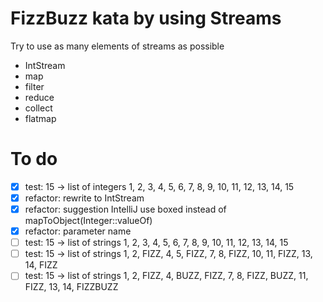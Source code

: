 # FizzBuzz kata by using Streams

Try to use as many elements of streams as possible
- IntStream
- map
- filter
- reduce
- collect
- flatmap

# To do
- [x] test: 15 -> list of integers 1, 2, 3, 4, 5, 6, 7, 8, 9, 10, 11, 12, 13, 14, 15
- [x] refactor: rewrite to IntStream
- [x] refactor: suggestion IntelliJ use boxed instead of mapToObject(Integer::valueOf)
- [x] refactor: parameter name
- [ ] test: 15 -> list of strings 1, 2, 3, 4, 5, 6, 7, 8, 9, 10, 11, 12, 13, 14, 15
- [ ] test: 15 -> list of strings 1, 2, FIZZ, 4, 5, FIZZ, 7, 8, FIZZ, 10, 11, FIZZ, 13, 14, FIZZ
- [ ] test: 15 -> list of strings 1, 2, FIZZ, 4, BUZZ, FIZZ, 7, 8, FIZZ, BUZZ, 11, FIZZ, 13, 14, FIZZBUZZ